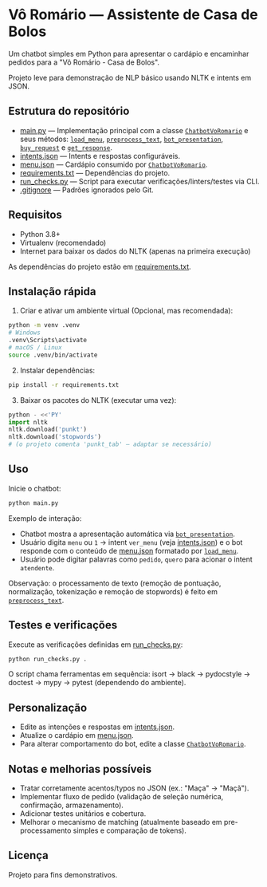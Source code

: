 # Vô Romário — Assistente de Casa de Bolos

Um chatbot simples em Python para apresentar o cardápio e encaminhar pedidos para a "Vô Romário - Casa de Bolos".

Projeto leve para demonstração de NLP básico usando NLTK e intents em JSON.

## Estrutura do repositório

- [main.py](main.py) — Implementação principal com a classe [`ChatbotVoRomario`](main.py) e seus métodos: [`load_menu`](main.py), [`preprocess_text`](main.py), [`bot_presentation`](main.py), [`buy_request`](main.py) e [`get_response`](main.py).
- [intents.json](intents.json) — Intents e respostas configuráveis.
- [menu.json](menu.json) — Cardápio consumido por [`ChatbotVoRomario`](main.py).
- [requirements.txt](requirements.txt) — Dependências do projeto.
- [run_checks.py](run_checks.py) — Script para executar verificações/linters/testes via CLI.
- [.gitignore](.gitignore) — Padrões ignorados pelo Git.

## Requisitos

- Python 3.8+
- Virtualenv (recomendado)
- Internet para baixar os dados do NLTK (apenas na primeira execução)

As dependências do projeto estão em [requirements.txt](requirements.txt).

## Instalação rápida

1. Criar e ativar um ambiente virtual (Opcional, mas recomendada):
```bash
python -m venv .venv
# Windows
.venv\Scripts\activate
# macOS / Linux
source .venv/bin/activate
```

2. Instalar dependências:
```bash
pip install -r requirements.txt
```

3. Baixar os pacotes do NLTK (executar uma vez):
```py
python - <<'PY'
import nltk
nltk.download('punkt')
nltk.download('stopwords')
# (o projeto comenta 'punkt_tab' — adaptar se necessário)
```

## Uso

Inicie o chatbot:
```bash
python main.py
```

Exemplo de interação:
- Chatbot mostra a apresentação automática via [`bot_presentation`](main.py).
- Usuário digita `menu` ou `1` → intent `ver_menu` (veja [intents.json](intents.json)) e o bot responde com o conteúdo de [menu.json](menu.json) formatado por [`load_menu`](main.py).
- Usuário pode digitar palavras como `pedido`, `quero` para acionar o intent `atendente`.

Observação: o processamento de texto (remoção de pontuação, normalização, tokenização e remoção de stopwords) é feito em [`preprocess_text`](main.py).

## Testes e verificações

Execute as verificações definidas em [run_checks.py](run_checks.py):
```bash
python run_checks.py .
```
O script chama ferramentas em sequência: isort → black → pydocstyle → doctest → mypy → pytest (dependendo do ambiente).

## Personalização

- Edite as intenções e respostas em [intents.json](intents.json).
- Atualize o cardápio em [menu.json](menu.json).
- Para alterar comportamento do bot, edite a classe [`ChatbotVoRomario`](main.py).

## Notas e melhorias possíveis

- Tratar corretamente acentos/typos no JSON (ex.: "Maça" → "Maçã").
- Implementar fluxo de pedido (validação de seleção numérica, confirmação, armazenamento).
- Adicionar testes unitários e cobertura.
- Melhorar o mecanismo de matching (atualmente baseado em pre-processamento simples e comparação de tokens).

## Licença

Projeto para fins demonstrativos.